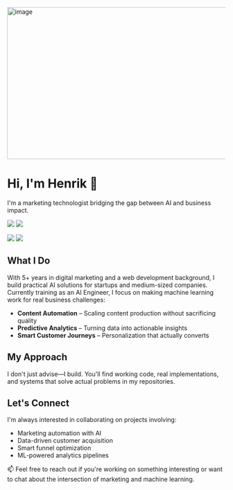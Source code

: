 <img width="1400" height="350" alt="image" src="https://github.com/user-attachments/assets/cd786f02-592e-4230-ad92-4952baaaa3c4" />


# Hi, I'm Henrik 👋

I'm a marketing technologist bridging the gap between AI and business impact.

![](https://raw.githubusercontent.com/username/github-stats/master/generated/overview.svg#gh-dark-mode-only)
![](https://raw.githubusercontent.com/username/github-stats/master/generated/overview.svg#gh-light-mode-only)

![](https://raw.githubusercontent.com/username/github-stats/master/generated/languages.svg#gh-dark-mode-only)
![](https://raw.githubusercontent.com/username/github-stats/master/generated/languages.svg#gh-light-mode-only)

## What I Do

With 5+ years in digital marketing and a web development background, I build practical AI solutions for startups and medium-sized companies. Currently training as an AI Engineer, I focus on making machine learning work for real business challenges:

- **Content Automation** – Scaling content production without sacrificing quality
- **Predictive Analytics** – Turning data into actionable insights
- **Smart Customer Journeys** – Personalization that actually converts

## My Approach

I don't just advise—I build. You'll find working code, real implementations, and systems that solve actual problems in my repositories.

## Let's Connect

I'm always interested in collaborating on projects involving:

- Marketing automation with AI
- Data-driven customer acquisition
- Smart funnel optimization
- ML-powered analytics pipelines

📫 Feel free to reach out if you're working on something interesting or want to chat about the intersection of marketing and machine learning.
